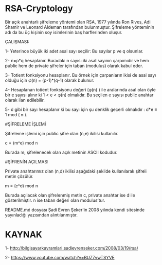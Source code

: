 # RSA-Cryptology

Bir açık anahtarlı şifreleme yöntemi olan RSA, 1977 yılında Ron Rives, Adi Shamir ve Leonard Aldeman tarafından bulunmuştur. Şifreleme yönteminin adı da bu üç kişinin soy isimlerinin baş harflerinden oluşur. 

ÇALIŞMASI:

1- Yeterince büyük iki adet asal sayı seçilir: Bu sayılar p ve q olsunlar.

2- n=p*q hesaplanır. Buradaki n sayısı iki asal sayının çarpımıdır ve hem public hem de private şifreler için taban (modulus) olarak kabul eder.

3- Totient fonksiyonu hesaplanır. Bu örnek için çarpanların ikisi de asal sayı olduğu için φ(n) = (p-1)*(q-1) olarak bulunur.

4- Hesaplanan totient fonksiyonu değeri (φ(n) ) ile aralarında asal olan öyle bir e sayısı alınır ki 1 < e < φ(n) olmalıdır. Bu seçilen e sayısı public anahtar olarak ilan edilebilir.

5- d gibi bir sayı hesaplanır ki bu sayı için şu denklik geçerli olmalıdır : d*e ≡ 1 mod ( n ).

#ŞİFRELEME İŞLEMİ

Şifreleme işlemi için public şifre olan (n,e) ikilisi kullanılır.

c = (m^e) mod n

Burada m, şifrelenecek olan açık metinin ASCII kodudur.

#ŞİFRENİN AÇILMASI

Private anahtarımız olan (n,d) ikilisi aşağıdaki şekilde kullanılarak şifreli metin çözülür.

m = (c^d) mod n

Burada açılacak olan şifrelenmiş metin c, private anahtar ise d ile gösterilmiştir. n ise taban değeri olan modulus’tur.

README.md dosyası Şadi Evren Şeker'in 2008 yılında kendi sitesinde yayınladığı yazısından alıntılanmıştır. 


# KAYNAK

1- http://bilgisayarkavramlari.sadievrenseker.com/2008/03/19/rsa/

2- https://www.youtube.com/watch?v=BUZ7vwTSYVE

